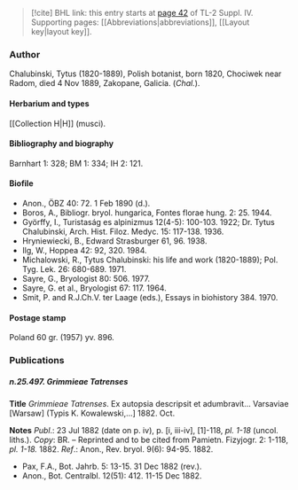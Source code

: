 > [!cite] BHL link: this entry starts at [page 42](https://www.biodiversitylibrary.org/item/103860#page/52/mode/1up) of TL-2 Suppl. IV.
> Supporting pages: [[Abbreviations|abbreviations]], [[Layout key|layout key]].

### Author

Chalubinski, Tytus (1820-1889), Polish botanist, born 1820, Chociwek near Radom, died 4 Nov 1889, Zakopane, Galicia. (*Chal.*).

#### Herbarium and types

[[Collection H|H]] (musci).

#### Bibliography and biography

Barnhart 1: 328; BM 1: 334; IH 2: 121.

#### Biofile

- Anon., ÖBZ 40: 72. 1 Feb 1890 (d.).
- Boros, A., Bibliogr. bryol. hungarica, Fontes florae hung. 2: 25. 1944.
- Györffy, I., Turistaság es alpinizmus 12(4-5): 100-103. 1922; Dr. Tytus Chalubinski, Arch. Hist. Filoz. Medyc. 15: 117-138. 1936.
- Hryniewiecki, B., Edward Strasburger 61, 96. 1938.
- Ilg, W., Hoppea 42: 92, 320. 1984.
- Michalowski, R., Tytus Chalubinski: his life and work (1820-1889); Pol. Tyg. Lek. 26: 680-689. 1971.
- Sayre, G., Bryologist 80: 506. 1977.
- Sayre, G. et al., Bryologist 67: 117. 1964.
- Smit, P. and R.J.Ch.V. ter Laage (eds.), Essays in biohistory 384. 1970.

#### Postage stamp

Poland 60 gr. (1957) yv. 896.

### Publications

##### n.25.497. Grimmieae Tatrenses

**Title**
*Grimmieae Tatrenses*. Ex autopsia descripsit et adumbravit... Varsaviae \[Warsaw\] (Typis K. Kowalewski,...\] 1882. Oct.

**Notes**
*Publ*.: 23 Jul 1882 (date on p. iv), p. \[i, iii-iv\], \[1\]-118, *pl. 1-18* (uncol. liths.). *Copy*: BR. – Reprinted and to be cited from Pamietn. Fizyjogr. 2: 1-118, *pl. 1-18.* 1882.
*Ref*.: Anon., Rev. bryol. 9(6): 94-95. 1882.
- Pax, F.A., Bot. Jahrb. 5: 13-15. 31 Dec 1882 (rev.).
- Anon., Bot. Centralbl. 12(51): 412. 11-15 Dec 1882.


